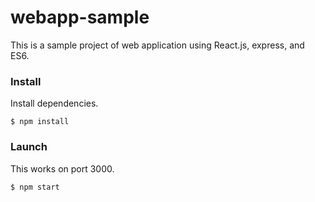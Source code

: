 # webapp-sample
This is a sample project of web application using React.js, express, and ES6.

### Install
Install dependencies.
```
$ npm install
```

### Launch
This works on port 3000.
```
$ npm start
```
